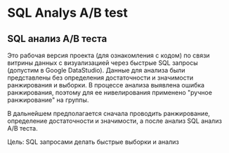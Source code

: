 # SQL Analys A/B test
## SQL анализ A/B теста
Это рабочая версия проекта (для ознакомления с кодом) по связи витрины данных с визуализацией через быстрые SQL запросы (допустим в Google DataStudio).
Данные для анализа были представлены без определения достаточности и значимости ранжирования и выборки.
В процессе анализа выявлена ошибка ранжирования, поэтому для ее нивелирования применено "ручное ранжирование" на группы.

В дальнейшем предполагается сначала проводить ранжирование, определение достаточности и значимости, а после анализ SQL анализ A/B теста.

Цель: SQL запросами делать быстрые выборки и анализ
